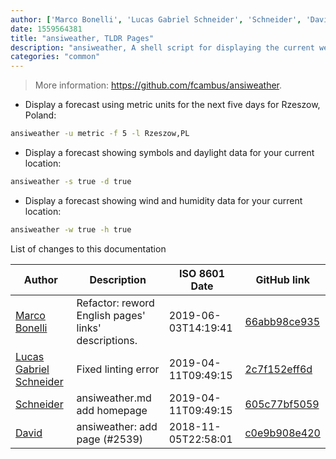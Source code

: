 ```yaml
---
author: ['Marco Bonelli', 'Lucas Gabriel Schneider', 'Schneider', 'David']
date: 1559564381
title: "ansiweather, TLDR Pages"
description: "ansiweather, A shell script for displaying the current weather conditions in your terminal."
categories: "common"
---
```

> More information: <https://github.com/fcambus/ansiweather>.

- Display a forecast using metric units for the next five days for Rzeszow, Poland:

```bash
ansiweather -u metric -f 5 -l Rzeszow,PL
```

- Display a forecast showing symbols and daylight data for your current location:

```bash
ansiweather -s true -d true
```

- Display a forecast showing wind and humidity data for your current location:

```bash
ansiweather -w true -h true
```
List of changes to this documentation


Author | Description | ISO 8601 Date | GitHub link
------|-----|-----|-----
[Marco Bonelli](mailto:marco@mebeim.net) | Refactor: reword English pages' links' descriptions. | 2019-06-03T14:19:41 | [66abb98ce935](https://github.com/tldr-pages/tldr/commit/66abb98ce935c0f4516bf30c4d6da72180d5a3ab)
[Lucas Gabriel Schneider](mailto:casdpa@gmail.com) | Fixed linting error | 2019-04-11T09:49:15 | [2c7f152eff6d](https://github.com/tldr-pages/tldr/commit/2c7f152eff6d8c24e131e661c40881f29769fde5)
[Schneider](mailto:lucas.schneider@sap.com) | ansiweather.md add homepage | 2019-04-11T09:49:15 | [605c77bf5059](https://github.com/tldr-pages/tldr/commit/605c77bf5059e2981e122ca31532207ecbf7c863)
[David](mailto:david.bialik@gmail.com) | ansiweather: add page (#2539) | 2018-11-05T22:58:01 | [c0e9b908e420](https://github.com/tldr-pages/tldr/commit/c0e9b908e4209b16cdd0c19fac9335e1d01baa72)

